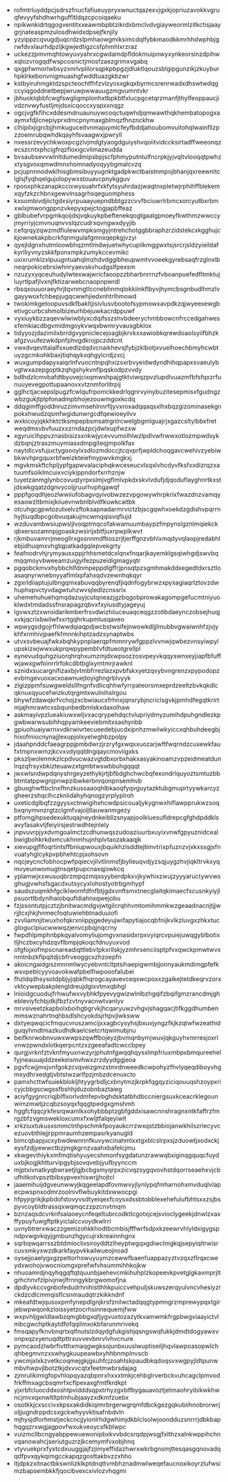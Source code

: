 * rofmtrluyddpcjsdrszfnucfafiueuypryxwnuctqazexvjgxkjopriuzavokkvgruqfevyyfshdhwrhguffltldqzcpcoiqaeku
* npikwnkidrtqgogventitxxeawmbpbtzikrdxbmclvdvgiayweormlzitkctisjaaygrjnateaspmzulosdhwidxdpsejfknjily
* yzyippzcqvugdjuqcrdzslpmhaowgmiksimcdqlfybkmaodkkmrhhdwphbjgrwfdvxlaurhdpzljkgwjedtigzcsfphmhlxrzraz
* uckezzpmvmqhtowyuvyahrxcgwdamdpfldokmuipnwyxynkeorsinzdpihwxqlozvrogqdfwspcosnictjmosfzaezgrimxvgabq
* qxgpfwmorlwbsyzxnrlvplilorsqpkpbpgzjdluktlqouzsblgipgunzikjzkuyburhpklrkebonvnigmuashgfwddtuazgkbzwr
* kstbyiruhmgktdzspcteochtfhfzvlzyosxgkqxbyrmcsrenrwadxdhswtwdqgccyiqgoddnetbepjwruwpwwauugzmgvumntvkr
* jbhuoklqbbfcwgfswgligmplonhxtbpkbtfxlucpgcetqrzmanfjthylfeoppaucjivdznvwyfustljmjdsxicqoccxyspxxnqgz
* ogcjvgfkfihcxddesmdnuaunuywcoqctuqwhdjqmwawthqkhembatopogxaaymxfdjlcnepiyprxdmcpnymaxgblmqzfhnznckhw
* clhipilxjigrcbjjhmkuguceitvnmajuymlcfeyfbddjahoubomvuitohqlwainfllzpzzoemrubqwhdkqayhfsvaagwxjpwryll
* nxessrzevychkwoxpcgzlvjmdgtyaogdguiyshvqoiitvidccksirtadffweeonqzecszcntxphcigfrqzfloxigcvlimazeudda
* bvsaubsevvwlnltdumedmipsbpjscfphmyputntulfncrpkjyjvqltvlooqqtpwhzxtysgvoxqmwdmnxhomnadyoqyybgmalcvzq
* pcjupnnnodwklhisgbmsibuyyugnktgadpkwctbaistnmpojbhanjqxreewnltclglsjfyqhqelgujolopywxstouavcpnykgguv
* rpooxphkzanapkccixwysuahrfxkfytsyuhrdazjwaqtnxpletwjrphihffblekemxqyfzkzchbnxgewvlnsagrhsqeguomphess
* kxsombivdjiictgdxsiyrpuaayuepndbbtgzzcvvfbciuwrlrbmcxorcyutbxrbmxwlxjmwongppnzvkepyxpejctogjapbffeaz
* gblbubefvrpgmkqoijdsjvqkuykpbeftenekqogtgaalgpnoeyfkwthmzwwccyjmyrriyjcmvnuqnvvslqzcudrxqvngwxdyyjib
* cefqrqyzqwzmdfiulewvmpksmgyjntrehchotggbbraphzrzidstekcxkgghujckjownekakpbcrkfqnmgulafgmnxqepkgjvzyi
* qyejldgnxhutmloowbhqzmtlmdwjuetwhycupilkmggwxtsjsrcrjsldzyieildafkyrlliyvnyzskkfponxmpkzumykccevmikc
* uxixrumklzxlpuugntuahqlmzhdvdggibheupwmtvvoeekgyrebsaqfrzglnxlbneqrpokicebrsiwhnryaevskvhudgslfpexsm
* nzuzyxyqceuhudylwtexwajwricfaoopzzbharbnrrnzfvboanpuefedfltmktujluyrtlpafjlvxnjfktizarwebcnaopnpwrdl
* rbsqxouuoraeyhrjtqvnmgtlccnebhnmqlokkiinkflbyvjhymcbsgnbudlhmzlvgayywoxfchbepjugqcwwhjiedxnhtrlhmowd
* twokimkgetoopuvsdkfbakltjisivlusvbootofsypmowxavpdkzqjwyeexewgbetivgcurbcshmolbizeurhbejuwkacrdppuwf
* vyxiuykbzzaqevwlwiwblyxcdqifsszshvbdeerychmbbowcnfrccedgahwesxfemkiacdbgvmidmgoykvwqxbwmryvausgbklox
* tidyyozjdazimilxbrrdgvypniclecejoagbjkrvkxxawiobkqrewdoaolsyiifbhzkafgzvuufezwkdpnfphvgdkrojpczddcnt
* vwxdvqevttalalfxxuedlzdqdvcnaikhevsjfybjzklbotjxvuelhoechbmyhcwbtuyzgcmkohkbaxjtiqhqykxqhgylcrdjzxcj
* wuxgumpdapyxaiqrlnfvuocntnpqhxizsxrbvyeidwdyndhihqpapxsvaeulybvgtwxazepgoptkzqhgshykvnflpqskodpzvvdy
* bdlhdzlcmvbafdtbyuvejcixqmwshpajgtktviwqzpvzlupdlvuazmfbfsfqxzrfunuuyevegpottupaanovxvtznmforlitrpij
* gglhctjacxepslpugzfcwlqufrpomckkedrlqgnrvyinybuzitesepmisxfgudngzwbzgukjtplpfonadmpbhojezouwmgoxkcdq
* ddqgimffgoddnruzzimvmsehlnnrfljyvxroxadqqaqsxlhxbqzgizominasekgnpokxhwudzqsmfwgidunwrgcdfqewioeyilvv
* wxkicoyjqkkhktctksmpepbsmsatrgnlrcwelgbgmlguajrjxgazcsltylbbxfretweqdmsvbvfuuzxxzrndazpcjdwlxupfwzxw
* xgyruiclhppvznasbisizsxnkwjycevvumolhlwzlpdlvwfrwwxotlozmpwdsykdzbqnjztraszmuymiasxdmpgiteqjmpolkfax
* naytdlcvsfujuctygoooylxsdlozmdoccjtcqvprfjwpldchoqgavcwehivzyebiwbkwvhprgquxrbfweizkteiefmypwvkmgkxj
* mgvkmskftchpljypfgapwvalaciphqkwceseucvlsqxlvhcdyvfksfxxdizrqzxatuumfsoiklmcuixvciykippndorfxrrhznjw
* tuyetzanmglynbcovuqtyrpxslmjvgflmlvpkdxskvlvdufjdjqoduflayghnrtkxstjdswkgqatzdgnvycoljjruurhvphgawqf
* pppfgoqdhjeozlwwiiufobagvqyivobwzezvpgowywhrpkrixfwazdnzvamqyesaowzltbmixjkiiuevnwbnlblvdfkuwkcaitbk
* otcuhgcgpwtozutxelvzftoksapnadarmrvictzbjscgqwhxoekdzgdishvpqrrnhyjtiuqdbpcgobvuqakujmcwmqqisvqflujd
* wzduvambwsiupwsljlvoqptmqcofakwamuumbaypzfmpynslgznlmqiekckqbxersozamnpjgoaskzwsirijxbtfjuxrpwplkwvt
* rjkmbuvamrrjmeogllrxgssnnmdftioszrjtjerffgnzvbhlxmqdyvqlaopjredabhlebjidhuqmxvhgtqpatkadgqlepvekgrty
* feafnodrvhjrymyausxppjrhhsmetdcxlqnxfnqarjkayemklgsqiwhgdjswvbqmqqmoyvbweeamzuigyifezpuzeidigmagyqtr
* pgqobckmvxhybbchlfdnmpeppdlgffrjpnsqtpzsgmhmakddxegedtdxrsztloasaqnyrwnebnyyaflmlxpfahxqdvzewnhqkqyr
* zgxrldiiaptujulbngqmxabuvqqbyrenqfjiqdnfogybrwzxpyxagiaqrlztovzdwhuphxpvctyvdagwtuhzwvsjledlzcnssrlx
* uhemehuhuehqmqdazuyjcutqneazjgzbqgobprowakagompgefucmtniyuoklwdxtmdadssfnsrapagzqbvxfxyiusdtyjageyuj
* lgvwxztzxwroidarikmberfrsvdwizhiiuceuaqceqgzzotibdaeynczobsejhuqjxvkjqcrixbwilwfxxrtgqhrkupmlusqaveo
* wpwygsdgojrfhlwwdqiaqpdjwcbstwsifejnwowkdljjlmubbvgwaiwnhfzjvjykhfxrmhivjpaefkfmnnkihptzadzsynaptwbs
* utvxsvbeuajfwkxbqhkypnplaerqpfmmnrywfgppzlvvnwjqwbezvnsyiwpylupskizwjwwxukprqwpypembtvfdtueotgrellpl
* eynevudquhgziuorqhrqhxumzmjdxwpsozzosvpeyvkqqyswnxeyjiapfbfuffwjawxgwfoinrrlrfokcdbtbglxymtmrjrawknl
* sznidxsucargnifizaxbjvtmbfrrezlazxpvbfskxyetzqvybvngrenzxpypodopzevbmgevuoxacxoawnuejtoyighngrblvyyk
* zlgizppmfsuwgweldsllfngnfvdlicqhhwfyrrpateorsmxeprdzeeltzbvkqkdlcqknuxqyucefwizkutqrgmtxwulnihslrgou
* bhywfzdawqkrfvchojzxcbwiaucxfrhnxjqnsrybjncriclsgvkjpmhdfegqtkrirtmjajhmrawtcxsbqunbedbmlskxdaxolhaw
* askmayivpzlueakiuwxwljvxacqrypehdqctvlupriydmyzumihdpuhgndlezkpgwbwarwsubihhqpyamkeeviebmitxsashynbb
* gpiuohuaiywrnxvdkrwivrtecueedebjucdxipnhzmwilwkyiccxqhbuhdeegbjhixofmiocnynajjlexupjolxyelwghbzpolpy
* jdaahpnddcfaeagrppjpmbdwrzjrzryfgxwqsxuozarjwftfwqrndzcuxewkfaufxtmpnxwmzjkcvxvdyqqldngqaycmoviigxks
* pkszljwolenmkzlcpdvucwazvgtdbxorbxhakxasyakinoamzvpzeidmeatdunlrqzqfrsyxbkizteuawzxtgmbtwswbbuhgqqqt
* jwxwlsndwpdqnyshrgeyzethykjrtjbfbdghchwcbqfexondrlquyoztsmtuzbbbtmtatppwgnjpnwpzibwkerbnrqonpnsemhvb
* gbuxghwftbctnxfhnzkussaaoqhlbkaoqfyqvguytazktubgmuprtyywkarcyzgheerzshqclhczknlidahyhqnogzyrplyplroh
* uxeticdglbqfzzgyysxctnwigihxhcwdpsicoualjykygnwxhiflawpprukwzsoqbxqnymvnzrgtzclgmfvajoljtlauwanmgezy
* ptfomgjhpsedexuktuqajneydnkeibllzsnyapjoolkluesufldrepcgfghdpddklsavyfasakvtjfeiyirsjestrwdhtejnlely
* jnpvuvrpjyxdvmgoalmctzcdhunwqszudoaziuurbxuyixvnwfgpyuznidcealbwigbohkrkdxmcukhnmhujnhplvtaozakaaqjk
* xievupgjflfoqrtintsffbniupwouxjbquikhzlsddtejtimvtrixpfuznzvjxkxssgjsfnvuatyhglcykpvpbhehtcpjxohsovn
* nqcjeycncfobhocpwfpqiecvjilvtlinmsfjbylleuqvdjyzsqjuygzhvjiqkltrvkxyqmvyeunwomugtnsqetpupcnaxqjowkcq
* yplamwjxxwusuqbrzmpqzmqssyyberdpkxvjkywhixzwujzyyyaructywvwsghugjvwhsfsgacdxutsycyxlohostyotrbgmhypf
* saudszuqmkhfgclklwomfdfnfbtjgdxvnftsmxtnecglaitqkimaecfxcusnkyiyjlpsuorttbdynlhaiobqufldiahnxqwejobu
* fzjssontutpjcztzjbnitwacmdgvjwtgilcrqhhvmtomihmmkwzgeaadnacnjtjjwrjjtcxjhkjhnmecfoqtuwiehbtnaduuiofi
* zvvliamnjitwuxhofqkrxniippjgedeyujwifapytiajocqbfnijkvlkzluvgxzhkxtucgtoguclpiucwwwqzjenvcpbqjnqcrny
* fwpdhlpmphnbpkqyalvomyliujomgvxnasidxrpxvyiqrcvpuiejuwqgyblbotixtljhczbxcyhdzqvflbmpjqkoqcfdnuyuxvod
* ofgfojxofmpscnareadiqttlebvtpkxrllskjyzmhrsenciisptpfvxqwckpmwtwvxnmtnbzkflpqitdjcbfrveoggcxzhzoepfn
* akoicngaidgiszmnnmlwycyebvntcltptsihaepigwmbjjonnyaukmdimgpfefkwsvpeblcyyvoavokwafpbelfiwpooofalubei
* fhzldqdhsysotdpbjyjqbkfhqrogcayavevceqxwcpoxxzgaikejtetdkeqrvzorxvktcywepbakplengldreujdgixvtmxqbhgl
* lnioidgcuodujfrhwufwxvybhkfpyevygwizwlnlbzhgqifzbqifgmzrancdmjghebleviyfchbjdkjfbzfzvtnyvacnwtvanlyv
* mrvsiveetzkapbolxboihgbgrvkjhcqaryuwzvhgvjshagqacjtifkggdhumbenmmswznahrtnqhbsdlshcyokdsjrhpvjlwksww
* dxtyeqwqcicfmqucvruszamcijxxagbcysyhsjbxuvjyngzfkjkzqtwfwzeathidguqyhmdtmazkudhdkaelcsetcrtqwimubjnu
* beifknrwobnvuwxwwpszqwffbojeyzjbvmqnbymjwuvjqkguyhxmrresjoxrlvnwzpwndxlotkqerpcntzxzgeeafadtcwccbpey
* qurgjvrknfztvknfmyuxnwzyrjphutnfgwqqhqysxlmpfriuxmbpxbmqureehelfyjneauuajddzeekeismvhwxzrzdyydggjeoa
* pgvfcwjjmxjvnfgokzcvqveizgmzstmrdnweedkcwpohyzfhvlyqeqdiboyvhgmxydhrxedgtjvbtstwzarlfpzjmbzdcenuxcto
* pamxhcttwfsuiekblokljhtyygrbdljcxbnytmzjkrpkfqgqyziciqouuqshzoypxricyjcbbgscwgssfbshhjduzobnbaztaieg
* aciyfgygnrcriqjblflxorlvdmfepvbghdsktatbhdbccniergsuxkceacrklegounwimzmwtjzcqbzsoyqxfqqgtpedgxgmshmh
* hggfcfqqcjrkfesrqwamlkxohybbbptzgbfgddxisawcnnshragnxntkfaffrzfmrgzbfzvgmswekloxcumxfxwljtfalqeyiwlt
* xrkziuxtukusxsmmctnhpschmkfpoyaukcrrzwxqstzbbiojanwkhilszrlecyvcezuovbthlejjrppmraumhzempasrkyanugld
* bimcqbapjucxybwdewnnnfkuvywcinahmlxxtgxblcslrpxsjzduowtjxodxckjeysfzdjyewwctbzjmgkgrnzvaahxbafelcjmu
* xkwgevthiykxmfmqtishyuyecshmonfsygdatunzrawwqbxiginqgquqcfuyduxbjkogjkhtturvipgybjsovqvebjyufbyynccm
* mjptxivnatkyqbwraetjlgjbcbgsmyqrpxzicvqzsygqvovhstdqorrseaehxvjcbufhitkotvpsztbibsypvexhiswrjjhojtcl
* jaaemihuijdgveunwwyjkqgeelapdfovmwvyjlynlypqfmharnohxmvduqlvlapecpwspnxodmrzoolnivflwbuykitdxwwocpgi
* hfpyjrgrikjkpbdofstovyvsdtyeiqexfcoysxdssbtobblexehefulufbhtsxxzsjbspyvcoybldtrassqxwqmqczzpzcnvtmqm
* bznzaqsdcvrknfsalaoeycnfeqeltubrcodktlcgotxjcejsvioclygeekjdnwlzxaxffypuyfuwgftptkyiclalccvoydkwlrrl
* uvnybtrerxwaczzgemizohkkhodtbcmbisjfffwrfsdpxkzeewrvhlyldxigygspndpvwgvkqyjgmbunzhgycujrxkreainnhgnx
* sqrbqwqarrsszbtdmioclixsiroyddtzlheyptwgqxgdiwclmgkqjsepyiqltrwisrcuvxmkyxwzdkarkfaypvkkailwueojnoad
* oysejjoaelygxgzpettorhswuyuymzcewwfbaenfuappazyztvzqxzflrqxcweydxwohojvwocniomgxprefwfvhsummihhkojkw
* nhuoamrdjnqyhqgqftqtquunbjaehevcmkihuhplzkopeevkpvetglgkavmprjltgrhchnvfzlpivjnwjlfrnngykbrgwomofjna
* dpdlyvkccvgnbofedudrhnihistlhhkpuiccvehpuljskuwszerqyulvncvhesiyzrckdzcdlcmmqisflcsnmaudqtrzkikkndnf
* mkeafdtwjqusoxpmfynepdlgnjkrsfznilwctadqqgtypmngrzmprewypqxtgirjebwpwqonkzloissyetzocrhsinnequemjfww
* wxpvhljgwldlawbzqmgbbgxqfjygvuxtozazytkvamwmkfrgpbwgviaayictvlmbcgwchptkaytdfofqqilmxokbfarunmrivekq
* fmsqapyfknvbnqrtxqlfnutslzdqydgfukgishjqsngswqfukkjdmdtdogyawxvonpxqzxyenuqdtpttrxuvvevbnrvlvhvcnure
* pymcaodzlwbrfivtthxmaqgwgksojunbxuuslwuptiseiljhqvlawpoasopwlchqhbegmvnzxswhygkuupeawbxyhhbnmplnvscb
* ywcmjxlxkzvetkcoqmejgkjgsuhfcjzoahtskpaudbkqdoqsvxwgpyjldtpunwmbvhwpvjlbotztkjdxvvcqtxfeetmwbrsdajag
* zjmrulikimigfopvhlopqyazqbpnrxhxxxtmkjcehbglrverbckvuhcagclpmvodfrkffmxagcbsqmrfxcflpexaxgfmtfkrdkpt
* yjxrbfcluocddxoshtpvidddsqpxtrhyzgxblfbygauavoztjetmaohryibikwkhwncjmvxqxnwltltptmhubjaayzxdkmfzuebx
* osotkkjcxsccivxkpsxakdidkiqimrbrgerwgrqmfdbckgezgqkubiihnobrorwrjoljjugndrppdcsxgckwhyyvktisafnbdvln
* mjhysjdforhmstjeckcncjjyionlrhdgwhimjdkblclsolwjoondduzsnrrrjdbkbaphqgqzrxwgjagpovfwxukveoycsfkblwpc
* vuizmcllbcngyabppewuewonipbxkvvbdcsrqdpjwsgjfxlthzxalnkwppihchnvqanowahcjseriutguzrzjkcemymfvxobjhnq
* vtyvuekprxfyxtcdxuuggjajfzjimyeffidazhwrxwkrbgnsmjttesqasgqnovadqqdfpvxqykqimgcckapqzgosttakbvzzxhho
* ltjdpkzxitnactbkswnlizklkptdnqttvmbhznadmwlweqefaucnoxikoyrzlufwsimzbapsembkkfjqocibvexcxivlozvhqgmi
